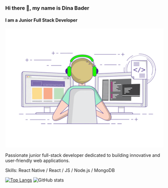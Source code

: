 ### Hi there 👋, my name is Dina Bader
#### I am a Junior Full Stack Developer
![I am a Junior Full Stack Developer](https://raw.githubusercontent.com/AswinBarath/AswinBarath/master/coding.gif)

Passionate junior full-stack developer dedicated to building innovative and user-friendly web applications.

Skills: React Native / React / JS / Node.js / MongoDB


[![Top Langs](https://github-readme-stats.vercel.app/api/top-langs/?username=DinaBader)](https://github.com/anuraghazra/github-readme-stats)     ![GitHub stats](https://github-readme-stats.vercel.app/api?username=DinaBader&show_icons=true)  




